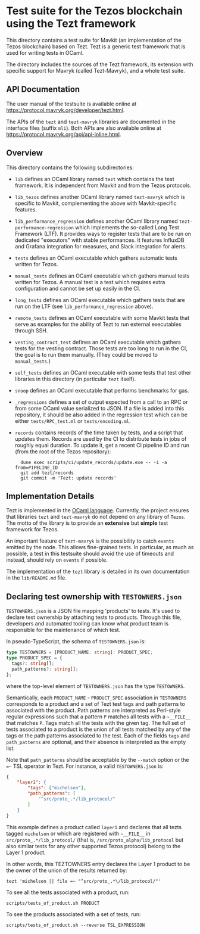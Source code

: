 # Test suite for the Tezos blockchain using the Tezt framework

This directory contains a test suite for Mavkit (an implementation of the Tezos blockchain) based on Tezt. Tezt is a
generic test framework that is used for writing tests in OCaml.

The directory includes the sources of the Tezt framework, its extension with specific support for Mavryk (called Tezt-Mavryk), and a whole test suite.

## API Documentation

The user manual of the testsuite is available online at <https://protocol.mavryk.org/developer/tezt.html>.

The APIs of the `tezt` and `tezt-mavryk` libraries are documented in the
interface files (suffix `mli`). Both APIs are also available online at
<https://protocol.mavryk.org/api/api-inline.html>.

## Overview

This directory contains the following subdirectories:

- `lib` defines an OCaml library named `tezt` which contains the test
  framework. It is independent from Mavkit and from the Tezos protocols.

- `lib_tezos` defines another OCaml library named `tezt-mavryk` which
  is specific to Mavkit, complementing the above with Mavkit-specific
  features.

- `lib_performance_regression` defines another OCaml library named
  `tezt-performance-regression` which implements the so-called
  Long Test Framework (LTF). It provides ways to register tests that are
  to be run on dedicated "executors" with stable performances.
  It features InfluxDB and Grafana integration for measures,
  and Slack integration for alerts.

- `tests` defines an OCaml executable which gathers automatic tests
  written for Tezos.

- `manual_tests` defines an OCaml executable which gathers manual
  tests written for Tezos. A manual test is a test which requires
  extra configuration and cannot be set up easily in the CI.

- `long_tests` defines an OCaml executable which gathers tests that
  are run on the LTF (see `lib_performance_regression` above).

- `remote_tests` defines an OCaml executable with some Mavkit tests that serve
  as examples for the ability of Tezt to run external executables through SSH.

- `vesting_contract_test` defines an OCaml executable which gathers
  tests for the vesting contract. Those tests are too long to run
  in the CI, the goal is to run them manually. (They could be moved to
  `manual_tests`.)

- `self_tests` defines an OCaml executable with some tests that test
  other libraries in this directory (in particular `tezt` itself).

- `snoop` defines an OCaml executable that performs benchmarks for gas.

- `_regressions` defines a set of output expected from a call to an
  RPC or from some OCaml value serialized to JSON. If a file
  is added into this repository, it should be also added in the
  regression test which can be either `tests/RPC_test.ml` or
  `tests/encoding.ml`.

- `records` contains records of the time taken by tests, and a script that updates them.
  Records are used by the CI to distribute tests in jobs of roughly equal duration.
  To update it, get a recent CI pipeline ID and run (from the root of the Tezos repository):

        dune exec scripts/ci/update_records/update.exe -- -i -a from=PIPELINE_ID
        git add tezt/records
        git commit -m 'Tezt: update records'

## Implementation Details

Tezt is implemented in the [OCaml
language](https://ocaml.org). Currently, the project ensures that
libraries `tezt` and `tezt-mavryk` do not depend on any library of
`Tezos`. The motto of the library is to provide an **extensive** but
**simple** test framework for Tezos.

An important feature of `tezt-mavryk` is the possibility to catch `events`
emitted by the node. This allows fine-grained tests. In particular, as
much as possible, a test in this testsuite should avoid the use of timeouts
and instead, should rely on `events` if possible.

The implementation of the `tezt` library is detailed in its own documentation in the `lib/README.md` file.

## Declaring test ownership with `TESTOWNERS.json`

`TESTOWNERS.json` is a JSON file mapping 'products' to tests. It's
used to declare test ownership by attaching tests to products.
Through this file, developers and automated tooling can know what
product team is responsible for the maintenance of which test.

In pseudo-TypeScript, the schema of `TESTOWNERS.json` is:

```typescript
type TESTOWNERS = [PRODUCT_NAME: string]: PRODUCT_SPEC;
type PRODUCT_SPEC = {
  tags?: string[];
  path_patterns?: string[];
};
```

where the top-level element of `TESTOWNERS.json` has the type `TESTOWNERS`.
                                   
Semantically, each `PRODUCT_NAME` - `PRODUCT_SPEC` association in
`TESTOWNERS` corresponds to a product and a set of Tezt test tags and
path patterns to associated with the product. Path patterns are
interpreted as Perl-style regular expressions such that a pattern `P`
matches all tests with a `~__FILE__` that matches `P`. Tags match
all the tests with the given tag. The full set of tests associated to
a product is the union of all tests matched by any of the tags or the
path patterns associated to the test. Each of the fields `tags` and
`path_patterns` are optional, and their absence is interpreted as the
empty list.

Note that `path_patterns` should be acceptable by the `--match` option
or the `=~` TSL operator in Tezt. For instance, a valid
`TESTOWNERS.json` is:

```json
{
    "layer1": {
        "tags": ["michelson"],
        "path_patterns": [
            "^src/proto_.*/lib_protocol/"
        ]
    }
}
```

This example defines a product called `layer1` and declares that all tezts
tagged `michelson` or which are registered with `~__FILE__` in
`src/proto_.*/lib_protocol/` (that is,
`/src/proto_alpha/lib_protocol` but also similar tests for any other
supported Tezos protocol) belong to the Layer 1 product.

In other words, this TEZTOWNERS entry declares the Layer 1 product to
be the owner of the union of the results returned by:

```
tezt 'michelson || file =~ "^src/proto_.*\/lib_protocol/"'
```

To see all the tests associated with a product, run:

```shell
scripts/tests_of_product.sh PRODUCT
```

To see the products associated with a set of tests, run:

```shell
scripts/tests_of_product.sh --reverse TSL_EXPRESSION
```
